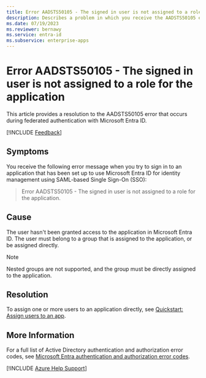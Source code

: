 ```yaml
---
title: Error AADSTS50105 - The signed in user is not assigned to a role for the application.
description: Describes a problem in which you receive the AADSTS50105 error when you sign in to a SAML-based configured app with Microsoft Entra SSO.
ms.date: 07/19/2023
ms.reviewer: bernawy
ms.service: entra-id
ms.subservice: enterprise-apps
---
```

# Error AADSTS50105 - The signed in user is not assigned to a role for the application

This article provides a resolution to the AADSTS50105 error that occurs during federated authentication with Microsoft Entra ID.

[!INCLUDE [Feedback](../../includes/feedback.md)]

## Symptoms

You receive the following error message when you try to sign in to an application that has been set up to use Microsoft Entra ID for identity management using SAML-based Single Sign-On (SSO):

>Error AADSTS50105 - The signed in user is not assigned to a role for the application.

## Cause

The user hasn't been granted access to the application in Microsoft Entra ID. The user must belong to a group that is assigned to the application, or be assigned directly. 

>[!Note]
>Nested groups are not supported, and the group must be directly assigned to the application.

## Resolution

To assign one or more users to an application directly, see [Quickstart: Assign users to an app](/azure/active-directory/manage-apps/add-application-portal-assign-users).

## More Information

For a full list of Active Directory authentication and authorization error codes, see [Microsoft Entra authentication and authorization error codes](/azure/active-directory/develop/reference-aadsts-error-codes).

[!INCLUDE [Azure Help Support](../../includes/azure-help-support.md)]
